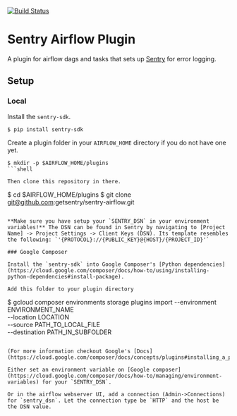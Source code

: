[![Build Status](https://travis-ci.com/getsentry/sentry-airflow.svg?branch=master)](https://travis-ci.com/getsentry/sentry-airflow)

# Sentry Airflow Plugin

A plugin for airflow dags and tasks that sets up [Sentry](sentry.io) for error logging.  

## Setup

### Local

Install the `sentry-sdk`.

```
$ pip install sentry-sdk
```

Create a plugin folder in your `AIRFLOW_HOME` directory if you do not have one yet.

```
$ mkdir -p $AIRFLOW_HOME/plugins
```shell

Then clone this repository in there.

```
$ cd $AIRFLOW_HOME/plugins
$ git clone git@github.com:getsentry/sentry-airflow.git
```shell

**Make sure you have setup your `SENTRY_DSN` in your environment variables!** The DSN can be found in Sentry by navigating to [Project Name] -> Project Settings -> Client Keys (DSN). Its template resembles the following: `'{PROTOCOL}://{PUBLIC_KEY}@{HOST}/{PROJECT_ID}'`

### Google Composer

Install the `sentry-sdk` into Google Composer's [Python dependencies](https://cloud.google.com/composer/docs/how-to/using/installing-python-dependencies#install-package).

Add this folder to your plugin directory

```
$ gcloud composer environments storage plugins import --environment ENVIRONMENT_NAME \
    --location LOCATION \
    --source PATH_TO_LOCAL_FILE \
    --destination PATH_IN_SUBFOLDER
```shell

(For more information checkout Google's [Docs](https://cloud.google.com/composer/docs/concepts/plugins#installing_a_plugin))

Either set an environment variable on [Google composer](https://cloud.google.com/composer/docs/how-to/managing/environment-variables) for your `SENTRY_DSN`.

Or in the airflow webserver UI, add a connection (Admin->Connections) for `sentry_dsn`. Let the connection type be `HTTP` and the host be the DSN value.
